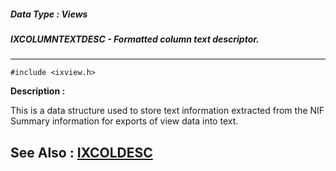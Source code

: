 ##### Data Type : Views
##### IXCOLUMNTEXTDESC - Formatted column text descriptor.
---
```
#include <ixview.h>
```
**Description :**

This is a data structure used to store text information extracted from the NIF 
Summary information for exports of view data into text.

**See Also :**
[IXCOLDESC](/domino-c-api-docs/reference/Data/IXCOLDESC)
---
